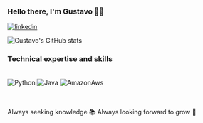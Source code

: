 ### Hello there, I'm Gustavo 🙋‍♂️

[![linkedin](https://img.shields.io/badge/LinkedIn-0077B5?style=for-the-badge&logo=linkedin&logoColor=white)](https://www.linkedin.com/in/gustavo-velecico-35132320b/)

![Gustavo's GitHub stats](https://github-readme-stats.vercel.app/api?username=Gvelecico&show_icons=true&theme=onedark)

### Technical expertise and skills

<div style="display: inline_block"> <br/> 
    <img align="center" alt="Python" src="https://img.shields.io/badge/Python-3776AB?style=for-the-badge&logo=python&logoColor=white">
    <img align="center" alt="Java" src="https://img.shields.io/badge/Java-ED8B00?style=for-the-badge&logo=java&logoColor=white">
    <img align="center" alt="AmazonAws" src="https://img.shields.io/badge/Amazon_AWS-232F3E?style=for-the-badge&logo=amazon-aws&logoColor=white">
    


<br/>
<br/>



</div><br/>

 Always seeking knowledge 📚 Always looking forward to grow 🚀

